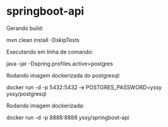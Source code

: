 # springboot-api

Gerando build:

mvn clean install -DskipTests

Executando em linha de comando:

java -jar -Dspring.profiles.active=postgres <nome do jar>
  
Rodando imagem dockerizada do postgresql:

docker run -d -p 5432:5432 -e POSTGRES_PASSWORD=yssy yssy/postgresql

Rodando imagem dockerizada:

docker run -d -p 8888:8888 yssy/springboot-api


 
